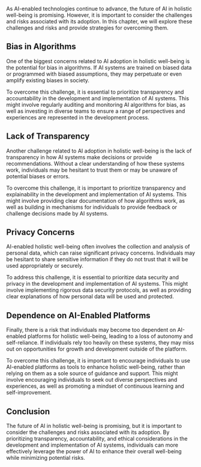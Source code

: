 

As AI-enabled technologies continue to advance, the future of AI in holistic well-being is promising. However, it is important to consider the challenges and risks associated with its adoption. In this chapter, we will explore these challenges and risks and provide strategies for overcoming them.

Bias in Algorithms
------------------

One of the biggest concerns related to AI adoption in holistic well-being is the potential for bias in algorithms. If AI systems are trained on biased data or programmed with biased assumptions, they may perpetuate or even amplify existing biases in society.

To overcome this challenge, it is essential to prioritize transparency and accountability in the development and implementation of AI systems. This might involve regularly auditing and monitoring AI algorithms for bias, as well as investing in diverse teams to ensure a range of perspectives and experiences are represented in the development process.

Lack of Transparency
--------------------

Another challenge related to AI adoption in holistic well-being is the lack of transparency in how AI systems make decisions or provide recommendations. Without a clear understanding of how these systems work, individuals may be hesitant to trust them or may be unaware of potential biases or errors.

To overcome this challenge, it is important to prioritize transparency and explainability in the development and implementation of AI systems. This might involve providing clear documentation of how algorithms work, as well as building in mechanisms for individuals to provide feedback or challenge decisions made by AI systems.

Privacy Concerns
----------------

AI-enabled holistic well-being often involves the collection and analysis of personal data, which can raise significant privacy concerns. Individuals may be hesitant to share sensitive information if they do not trust that it will be used appropriately or securely.

To address this challenge, it is essential to prioritize data security and privacy in the development and implementation of AI systems. This might involve implementing rigorous data security protocols, as well as providing clear explanations of how personal data will be used and protected.

Dependence on AI-Enabled Platforms
----------------------------------

Finally, there is a risk that individuals may become too dependent on AI-enabled platforms for holistic well-being, leading to a loss of autonomy and self-reliance. If individuals rely too heavily on these systems, they may miss out on opportunities for growth and development outside of the platform.

To overcome this challenge, it is important to encourage individuals to use AI-enabled platforms as tools to enhance holistic well-being, rather than relying on them as a sole source of guidance and support. This might involve encouraging individuals to seek out diverse perspectives and experiences, as well as promoting a mindset of continuous learning and self-improvement.

Conclusion
----------

The future of AI in holistic well-being is promising, but it is important to consider the challenges and risks associated with its adoption. By prioritizing transparency, accountability, and ethical considerations in the development and implementation of AI systems, individuals can more effectively leverage the power of AI to enhance their overall well-being while minimizing potential risks.


